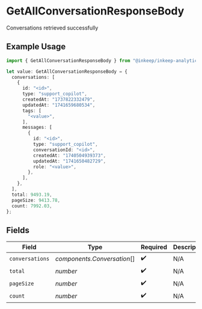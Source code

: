 # GetAllConversationResponseBody

Conversations retrieved successfully

## Example Usage

```typescript
import { GetAllConversationResponseBody } from "@inkeep/inkeep-analytics/models/operations";

let value: GetAllConversationResponseBody = {
  conversations: [
    {
      id: "<id>",
      type: "support_copilot",
      createdAt: "1737822332479",
      updatedAt: "1741659680534",
      tags: [
        "<value>",
      ],
      messages: [
        {
          id: "<id>",
          type: "support_copilot",
          conversationId: "<id>",
          createdAt: "1740504939373",
          updatedAt: "1741650482729",
          role: "<value>",
        },
      ],
    },
  ],
  total: 9493.19,
  pageSize: 9413.78,
  count: 7992.03,
};
```

## Fields

| Field                       | Type                        | Required                    | Description                 |
| --------------------------- | --------------------------- | --------------------------- | --------------------------- |
| `conversations`             | *components.Conversation*[] | :heavy_check_mark:          | N/A                         |
| `total`                     | *number*                    | :heavy_check_mark:          | N/A                         |
| `pageSize`                  | *number*                    | :heavy_check_mark:          | N/A                         |
| `count`                     | *number*                    | :heavy_check_mark:          | N/A                         |